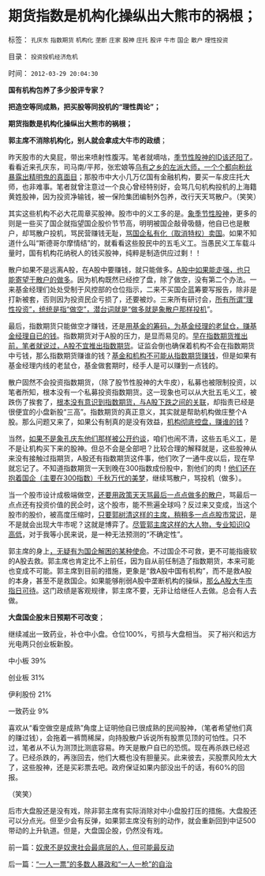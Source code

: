 # 期货指数是机构化操纵出大熊市的祸根；

标签： `孔庆东` `指数期货` `机构化` `垄断` `庄家` `股神` `庄托` `股评` `牛市` `国企` `散户` `理性投资` 

目录： `投资投机经济危机`

时间： `2012-03-29 20:04:30`

**国有机构包养了多少股评专家？**

**把造空等同成熟，把买股等同投机的“理性舆论”；**

**期货指数是机构化操纵出大熊市的祸根；**

**郭主席不消除机构化，别人就会拿成大牛市的政绩**；

昨天股市的大臭屁，带出来喷射性腹泻。笔者就嘀咕，[季节性股神的ID该还阳了](../../../2011/12/28/季节性股神现象：算命神棍和股神半仙.md)。看看近来孔庆东，司马南/平邦，张宏娘等[乌有之乡的左派大师，一个个都向粉丝暴露出精明鬼的真面目](../../../2012/3/27/骂，扣帽子，偷换概念.md)；那股市中大小几万亿国有金融机构，要买一车皮庄托大师，也非难事。笔者就曾注意过一个良心曾经特别好，会骂几句机构投机的上海籍黄姓股神，因为投资净输钱，被一保险集团编制外包养，改行天天骂散户。（笑笑）

其实这些机构不必大花周章买股神。股市中的义工多的是。[象季节性股神](../../../2011/7/8/股神骂股民（命中机率＝亏损概率）；.md)，更多的则是一些买了国企就指望国企股价节节高，明明被国企敲骨吸髓，他自已也是散户，却骂散户投机，骂民营赚钱无耻，[骂国企私有化（取消特权）卖国](http://blog.sina.com.cn/s/blog_511f87330102dxog.html)。如果不知道什么叫“斯德哥尔摩情结”的，就看看这些股民中的五毛义工。当愚民义工车载斗量时，国有机构花纳税人的钱买股神，纯粹是制造供应过剩！！

散户如果不是远离A股，在A股中要赚钱，就只能做多。[A股中如果能走强，也只能寄望于散户的做多](../../../2012/2/1/“散户板”将暴露金融垄断的特权机构鱼肉股民.md)。因为机构既然已经控了盘，除了做空，没有第二个办法。一来基金经理们处处受制于风控部的仓位指示，二来不买国企蓝筹要写报告，除非是打新被套，否则因为投资民企亏损了，还要被炒。三来所有研讨会，[所有所谓“理性投资”，统统是指“做空”，潜台词就是“做多就是象散户那样投机](../../../2012/1/30/A股散户化降低市场风险，打压散户的结果是恶性通货膨胀.md)”。

最后，指数期货只能做空才赚钱，还是[用基金的筹码，为基金经理的老鼠仓，赚基金经理自已的钱](../../../2011/1/21/基金“理性投资”们正在被边缘化.md)。指数期货对于A股的压力，是显而易见的。[早在指数期货推出前，笔者就说过，A股不宜推出指数期货](../../../2010/1/12/融资融券和指数期货利好大盘股是错觉.md)。证监会倒也确保着机构不会在指数期货中亏钱，那么指数期货赚谁的钱？[基金和机构不可能从指数期货赚钱](../../../2010/4/16/中国人的参政议政意识世界第一，从娃娃抓起！.md)，但是如果有基金经理内线的老鼠仓，基金做套期时，经手人是可以赚到一点钱的。

散户固然不会投资指数期货，（除了股节性股神的大牛皮），私募也被限制投资，以笔者所知，根本没有一个私募投资指数期货。这一现象也可以从大批五毛义工，被跌伤了挨套了，[根本没有意识到指数期货，与A股下跌之间的关联](../../../2011/12/27/机构做庄操纵期货指数，是波动的原因.md)，却指责已经是很便宜的小盘新股“三高”。指数期货的真正意义，其实就是帮助机构做庄整个A股。那么问题又来了，如果公有制真的是没有效益，[机构彻底控盘，赚谁的钱](../../../2007/8/30/期货投资不会带来无限收入.md)？

当然，[如果不是象孔庆东他们那样被公开约谈](../../../2012/1/10/机构型股神的“谷物法”，政治型股神和孔庆东老师.md)，咱们也闹不清，这些五毛义工，是不是让机构买下来的股神。但总不会是全部吧？比较合理的解释就是，这些股神从来没有接触过指期货，A股还有指数期货这件事，他们吹了一通牛皮以后，现在早就忘记了。不知道指数期货一天到晚在300指数成份股中，割他们的肉！[他们还在抱着国企（主要在300指数）千秋万代的美梦](../../../2011/12/19/道德股神“唱衰股民”与“看空／唱空中国”不同.md)，继续骂散户，骂投机（做多）。

当一个股市设计成极端做空，[还要用政策天天骂最后一点点做多的散户](../../../2010/7/1/股评家骂散户，骂市场经济，骂创业板，骂买卖自愿.md)，骂最后一点点还有投资价值的民企时，这个股市，能不熊遍全球吗？反过来又变成，当这个股市的股价，被高度压缩时，[只要郭树清这样的主席，稍稍多一点点股市常识](../../../2012/3/14/总理要禁毒，机构毒瘾大发作！.md)，是不是就会出现大牛市呢？这就是博弈了。[尽管郭主席这样的大人物，专业知识IQ高低](../../../2012/2/15/证监会只需做好三年小事，谈忽悠创新“重监管，轻审批”.md)，对于我等小民来说，是一种无法预测的“不确定性”。

郭主席的身上[，无疑有为国企解困的某种使命](../../../2011/10/25/管理层不救市是市场经济的进步.md)。不过国企不可救，更不可能指疲软的A股去救。郭主席也肯定比不上前任，因为自从前任制造了指数期货，本来可能也变成不可能。郭主席到目前的措施，更象是“救A股中国有机构”，而不是救A股的本身，甚至不是救国企。如果能够削弱A股中垄断机构的操纵，[那么A股大牛市指日可待](../../../2011/12/16/废除股市“谷物法”，A股将有一波大牛市.md)。这门政绩是客观规律，郭主席不要，无非让给继任人去做。总会有人去做。

**大盘国企股末日预期不可改变**；

继续减出一致药业，补仓中小盘。仓位100%，亏损与大盘相当。 买了裕兴和远方光电两只创业板新股。

中小板 39%

创业板 31%

伊利股份 21%

一致药业 9%

喜欢从“看空做空是成熟”角度上证明他自已很成熟的民间股神，（笔者希望他们真的赚过钱），会拖着一裤筒稀屎，向持股散户诉说所有股票见顶的可怕性。只不过，笔者从不认为测顶比测底容易。昨天是散户自已的恐慌。现在再杀跌已经迟了。已经杀跌的，再涨回去，他们大概也没有胆量买。此来彼去，买股票风险太大了，这些股神，还是买彩票去吧。政府保证如果内部没出千的话，有60%的回报。

（笑笑）

后市大盘股还是没有戏，除非郭主席有实际消除对中小盘股打压的措施。大盘股还可以分点光。但至少会有反弹，如果郭主席没有别的动作，就会重新回到中证500带动的上升轨道。但是，大盘国企股，仍然没有戏。



前一篇：[奴隶不是奴隶社会最底层的人，但可能最反动](../../../2012/3/29/奴隶不是奴隶社会最底层的人，但可能最反动.md)

后一篇：[“一人一票”的多数人暴政和“一人一枪”的自治](../../../2012/3/30/“一人一票”的多数人暴政和“一人一枪”的自治.md)